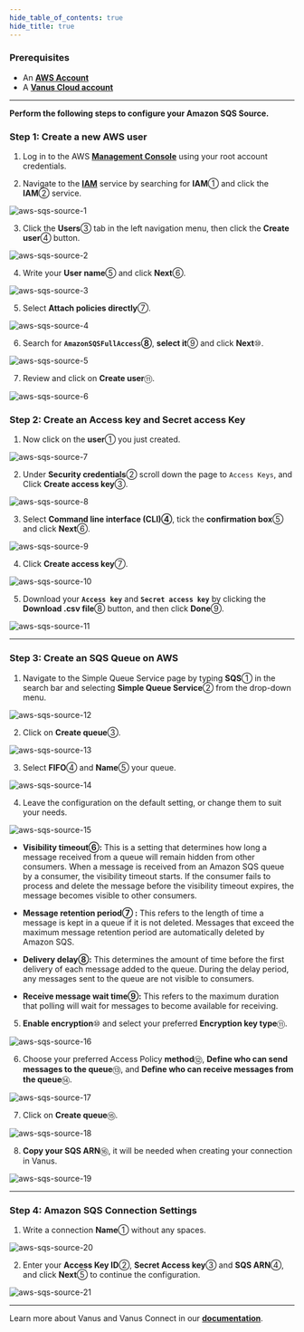 ```yaml
--- 
hide_table_of_contents: true
hide_title: true
---
```


### Prerequisites

- An [**AWS Account**](https://aws.amazon.com)
- A [**Vanus Cloud account**](https://cloud.vanus.ai)

---

**Perform the following steps to configure your Amazon SQS Source.**

### Step 1: Create a new AWS user

1. Log in to the AWS [**Management Console**](https://aws.amazon.com) using your root account credentials.

2. Navigate to the [**IAM**](https://console.aws.amazon.com/iam/) service by searching for **IAM**① and click the **IAM**② service.

![aws-sqs-source-1](images/aws-sqs-source-1.webp)

3. Click the **Users**③ tab in the left navigation menu, then click the **Create user**④ button.

![aws-sqs-source-2](images/aws-sqs-source-2.webp)

4. Write your **User name**⑤ and click **Next**⑥.

![aws-sqs-source-3](images/aws-sqs-source-3.webp)

5. Select **Attach policies directly**⑦.

![aws-sqs-source-4](images/aws-sqs-source-4.webp)

6. Search for **`AmazonSQSFullAccess`⑧**, **select it**⑨ and click **Next**⑩.

![aws-sqs-source-5](images/aws-sqs-source-5.webp)

7. Review and click on **Create user**⑪.

![aws-sqs-source-6](images/aws-sqs-source-6.webp)

### Step 2: Create an Access key and Secret access Key

1. Now click on the **user**① you just created.

![aws-sqs-source-7](images/aws-sqs-source-7.webp)

2. Under **Security credentials**② scroll down the page to `Access Keys`, and Click **Create access key**③.

![aws-sqs-source-8](images/aws-sqs-source-8.webp)

3. Select **Command line interface (CLI)④**, tick the **confirmation box**⑤ and click **Next**⑥.

![aws-sqs-source-9](images/aws-sqs-source-9.webp)

4. Click **Create access key**⑦.

![aws-sqs-source-10](images/aws-sqs-source-10.webp)

5. Download your **`Access key`** and **`Secret access key`** by clicking the **Download .csv file**⑧ button, and then click **Done**⑨.

![aws-sqs-source-11](images/aws-sqs-source-11.webp)

---

### Step 3: Create an SQS Queue on AWS

1. Navigate to the Simple Queue Service page by typing **SQS**① in the search bar and selecting **Simple Queue Service**② from the drop-down menu.

![aws-sqs-source-12](images/aws-sqs-source-12.webp)  

2. Click on **Create queue**③.

![aws-sqs-source-13](images/aws-sqs-source-13.webp)

3. Select **FIFO**④ and **Name**⑤ your queue.

![aws-sqs-source-14](images/aws-sqs-source-14.webp)

4. Leave the configuration on the default setting, or change them to suit your needs.

![aws-sqs-source-15](images/aws-sqs-source-15.webp)

- **Visibility timeout⑥:** This is a setting that determines how long a message received from a queue will remain hidden from other consumers. When a message is received from an Amazon SQS queue by a consumer, the visibility timeout starts. If the consumer fails to process and delete the message before the visibility timeout expires, the message becomes visible to other consumers.

- **Message retention period⑦ :** This refers to the length of time a message is kept in a queue if it is not deleted. Messages that exceed the maximum message retention period are automatically deleted by Amazon SQS.

- **Delivery delay⑧:** This determines the amount of time before the first delivery of each message added to the queue. During the delay period, any messages sent to the queue are not visible to consumers.

- **Receive message wait time⑨:** This refers to the maximum duration that polling will wait for messages to become available for receiving.

5. **Enable encryption**⑩ and select your preferred **Encryption key type**⑪.

![aws-sqs-source-16](images/aws-sqs-source-16.webp) 

6. Choose your preferred Access Policy **method**⑫, **Define who can send messages to the queue**⑬, and **Define who can receive messages from the queue**⑭.

![aws-sqs-source-17](images/aws-sqs-source-17.webp)

7. Click on **Create queue**⑮.

![aws-sqs-source-18](images/aws-sqs-source-18.webp)

8. **Copy your SQS ARN**⑯, it will be needed when creating your connection in Vanus.

![aws-sqs-source-19](images/aws-sqs-source-19.webp) 

---

### Step 4: Amazon SQS Connection Settings

1. Write a connection **Name**① without any spaces.

![aws-sqs-source-20](images/aws-sqs-source-20.webp)

2. Enter your **Access Key ID**②, **Secret Access key**③ and **SQS ARN**④, and click **Next**⑤ to continue the configuration.

![aws-sqs-source-21](images/aws-sqs-source-21.webp)

---

Learn more about Vanus and Vanus Connect in our [**documentation**](https://docs.vanus.ai).
